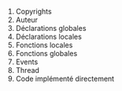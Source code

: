 1. Copyrights
2. Auteur
3. Déclarations globales
4. Déclarations locales
5. Fonctions locales
6. Fonctions globales
7. Events
8. Thread
9. Code implémenté directement